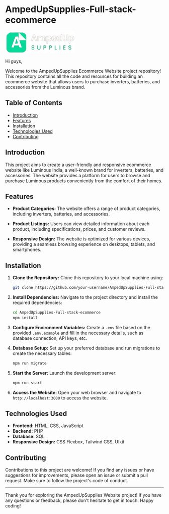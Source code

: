 # AmpedUpSupplies-Full-stack-ecommerce
 
![AmpedUpSupplies Ecommerce](images/companylogo-bgremoved.png)

Hi guys, 

Welcome to the AmpedUpSupplies Ecommerce Website project repository! This repository contains all the code and resources for building an ecommerce website that allows users to purchase inverters, batteries, and accessories from the Luminous brand.

## Table of Contents

- [Introduction](#introduction)
- [Features](#features)
- [Installation](#installation)
- [Technologies Used](#technologies-used)
- [Contributing](#contributing)


## Introduction

This project aims to create a user-friendly and responsive ecommerce website like Luminous India, a well-known brand for inverters, batteries, and accessories. The website provides a platform for users to browse and purchase Luminous products conveniently from the comfort of their homes.

## Features

- **Product Categories:** The website offers a range of product categories, including inverters, batteries, and accessories.

- **Product Listings:** Users can view detailed information about each product, including specifications, prices, and customer reviews.

- **Responsive Design:** The website is optimized for various devices, providing a seamless browsing experience on desktops, tablets, and smartphones.

## Installation

1. **Clone the Repository:** Clone this repository to your local machine using:

   ```bash
   git clone https://github.com/your-username/AmpedUpSupplies-Full-stack-ecommerce.git
   ```

2. **Install Dependencies:** Navigate to the project directory and install the required dependencies:

   ```bash
   cd AmpedUpSupplies-Full-stack-ecommerce
   npm install
   ```

3. **Configure Environment Variables:** Create a `.env` file based on the provided `.env.example` and fill in the necessary details, such as database connection, API keys, etc.

4. **Database Setup:** Set up your preferred database and run migrations to create the necessary tables:

   ```bash
   npm run migrate
   ```

5. **Start the Server:** Launch the development server:

   ```bash
   npm run start
   ```

6. **Access the Website:** Open your web browser and navigate to `http://localhost:3000` to access the website.


## Technologies Used

- **Frontend:** HTML, CSS, JavaScript
- **Backend:** PHP
- **Database:** SQL
- **Responsive Design:** CSS Flexbox, Tailwind CSS, UIkit

## Contributing

Contributions to this project are welcome! If you find any issues or have suggestions for improvements, please open an issue or submit a pull request. Make sure to follow the project's code of conduct.

---

Thank you for exploring the AmpedUpSupplies Website project! If you have any questions or feedback, please don't hesitate to get in touch. Happy coding!
